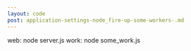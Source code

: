 ```yaml
---
layout: code
post: application-settings-node_fire-up-some-workers-.md
---
```



web: node server.js
work: node some_work.js
